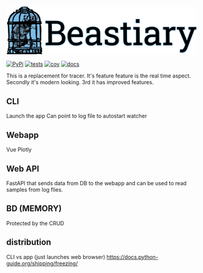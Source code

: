 ![beastiary logo](docs/images/logo.png)


[![PyPi](https://img.shields.io/pypi/v/beastiary.svg)](https://pypi.org/project/beastiary/)
[![tests](https://github.com/Wytamma/beastiary/actions/workflows/test.yml/badge.svg)](https://github.com/Wytamma/beastiary/actions/workflows/test.yml)
[![cov](https://codecov.io/gh/Wytamma/beastiary/branch/master/graph/badge.svg)](https://codecov.io/gh/Wytamma/beastiary)
[![docs](https://github.com/Wytamma/beastiary/actions/workflows/docs.yml/badge.svg)](https://beastiary.wytamma.com/)

This is a replacement for tracer. It's feature feature is the real time aspect. Secondly it's modern looking. 3rd it has improved features. 


## CLI
Launch the app
Can point to log file to autostart watcher

## Webapp 
Vue
Plotly

## Web API
FastAPI that sends data from DB to the webapp and can be used to read samples from log flies.

## BD (MEMORY)
Protected by the CRUD


## distribution 
CLI vs app (just launches web browser)
https://docs.python-guide.org/shipping/freezing/
